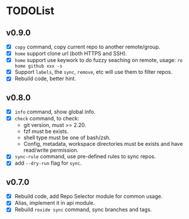 # TODOList

## v0.9.0

- [x] `copy` command, copy current repo to another remote/group.
- [x] `home` support clone url (both HTTPS and SSH).
- [x] `home` support use keywork to do fuzzy seaching on remote, usage: `ro home github xxx -s`
- [x] Support `labels`, the `sync`, `remove`, etc will use them to filter repos.
- [x] Rebuild code, better hint.

## v0.8.0

- [x] `info` command, show global info.
- [x] `check` command, to check:
  - git version, must >= 2.20.
  - fzf must be exists.
  - shell type must be one of bash/zsh.
  - Config, metadata, workspace directories must be exists and have read/write permission.
- [x] `sync-rule` command, use pre-defined rules to sync repos.
- [x] add `--dry-run` flag for `sync`.

## v0.7.0

- [x] Rebuild code, add Repo Selector module for common usage.
- [x] Alias, implement it in api module.
- [x] Rebuild `roxide sync` command, sync branches and tags.
